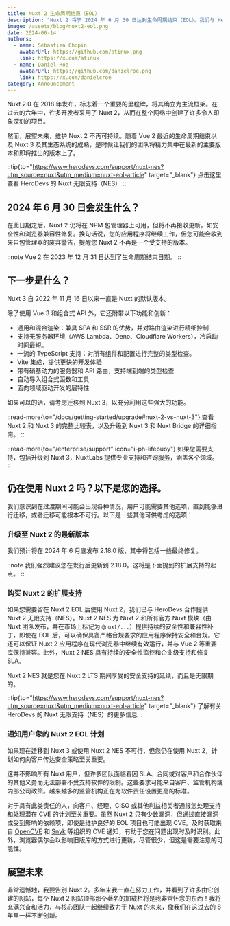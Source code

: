 ```yaml
---
title: Nuxt 2 生命周期结束（EOL）
description: "Nuxt 2 将于 2024 年 6 月 30 日达到生命周期结束（EOL）。我们与 HeroDevs 合作提供无限支持（NES）。"
image: /assets/blog/nuxt2-eol.png
date: 2024-06-14
authors:
  - name: Sébastien Chopin
    avatarUrl: https://github.com/atinux.png
    link: https://x.com/atinux
  - name: Daniel Roe
    avatarUrl: https://github.com/danielroe.png
    link: https://x.com/danielcroe
category: Announcement
---
```


Nuxt 2.0 在 2018 年发布，标志着一个重要的里程碑，将其确立为主流框架。在过去的六年中，许多开发者采用了 Nuxt 2，从而在整个网络中创建了许多令人印象深刻的项目。

然而，展望未来，维护 Nuxt 2 不再可持续。随着 Vue 2 最近的生命周期结束以及 Nuxt 3 及其生态系统的成熟，是时候让我们的团队将精力集中在最新的主要版本和即将推出的版本上了。

::tip{to="https://www.herodevs.com/support/nuxt-nes?utm_source=nuxt&utm_medium=nuxt-eol-article" target="_blank"}
点击这里查看 HeroDevs 的 Nuxt 无限支持（NES）
::

## 2024 年 6 月 30 日会发生什么？

在此日期之后，Nuxt 2 仍将在 NPM 包管理器上可用，但将不再接收更新，如安全性和浏览器兼容性修复。换句话说，您的应用程序将继续工作，但您可能会收到来自包管理器的废弃警告，提醒您 Nuxt 2 不再是一个受支持的版本。

::note
Vue 2 在 2023 年 12 月 31 日达到了生命周期结束日期。
::

## 下一步是什么？

Nuxt 3 自 2022 年 11 月 16 日以来一直是 Nuxt 的默认版本。

除了使用 Vue 3 和组合式 API 外，它还附带以下功能和创新：
- 通用和混合渲染：兼具 SPA 和 SSR 的优势，并对路由渲染进行精细控制
- 支持无服务器环境（AWS Lambda、Deno、Cloudflare Workers），冷启动时间最短。
- 一流的 TypeScript 支持：对所有组件和配置进行完整的类型检查。
- Vite 集成，提供更快的开发体验
- 带有硝基动力的服务器和 API 路由，支持端到端的类型检查
- 自动导入组合式函数和工具
- 面向领域驱动开发的层特性

如果可以的话，请考虑迁移到 Nuxt 3，以充分利用这些强大的功能。

::read-more{to="/docs/getting-started/upgrade#nuxt-2-vs-nuxt-3"}
查看 Nuxt 2 和 Nuxt 3 的完整比较表，以及升级到 Nuxt 3 和 Nuxt Bridge 的详细指南。
::

::read-more{to="/enterprise/support" icon="i-ph-lifebuoy"}
如果您需要支持，包括升级到 Nuxt 3，NuxtLabs 提供专业支持和咨询服务，涵盖各个领域。
::

## 仍在使用 Nuxt 2 吗？以下是您的选择。

我们意识到在过渡期间可能会出现各种情况，用户可能需要其他选项，直到能够进行迁移，或者迁移可能根本不可行。以下是一些其他可供考虑的选项：

### 升级至 Nuxt 2 的最新版本

我们预计将在 2024 年 6 月底发布 2.18.0 版，其中将包括一些最终修复。

::note
我们强烈建议您在发行后更新到 2.18.0。这将是下面提到的扩展支持的起点。
::

### 购买 Nuxt 2 的扩展支持

如果您需要留在 Nuxt 2 EOL 后使用 Nuxt 2，我们已与 HeroDevs 合作提供 Nuxt 2 无限支持（NES）。Nuxt 2 NES 为 Nuxt 2 和所有官方 Nuxt 模块（由 Nuxt 团队发布，并在市场上标记为 `@nuxt/...`）提供持续的安全性和兼容性补丁，即使在 EOL 后，可以确保具备严格合规要求的应用程序保持安全和合规。它还可以保证 Nuxt 2 应用程序在现代浏览器中继续有效运行，并与 Vue 2 等重要库保持兼容。此外，Nuxt 2 NES 具有持续的安全性监控和企业级支持和修复 SLA。

Nuxt 2 NES 就是您在 Nuxt 2 LTS 期间享受的安全支持的延续，而且是无限期的。

::tip{to="https://www.herodevs.com/support/nuxt-nes?utm_source=nuxt&utm_medium=nuxt-eol-article" target="_blank"}
了解有关 HeroDevs 的 Nuxt 无限支持（NES）的更多信息
::

### 通知用户您的 Nuxt 2 EOL 计划

如果现在迁移到 Nuxt 3 或使用 Nuxt 2 NES 不可行，但您仍在使用 Nuxt 2，计划如何向客户传达安全策略至关重要。

这并不影响所有 Nuxt 用户，但许多团队面临着因 SLA、合同或对客户和合作伙伴的其他义务而无法部署不受支持软件的限制。这些要求可能来自客户、监管机构或内部公司政策。越来越多的监管机构正在为软件责任设置更高的标准。

对于具有此类责任的人，向客户、经理、CISO 或其他利益相关者通报您处理支持和处理潜在 CVE 的计划至关重要。虽然 Nuxt 2 只有少数漏洞，但通过直接漏洞或受到影响的依赖项，即使是维护良好的 EOL 项目也可能出现 CVE。及时获取来自 [OpenCVE](https://www.opencve.io) 和 [Snyk](https://snyk.io) 等组织的 CVE 通知，有助于您在问题出现时及时识别。此外，浏览器偶尔会以影响旧版库的方式进行更新，尽管很少，但这是需要注意的可能性。

## 展望未来

非常遗憾地，我要告别 Nuxt 2。多年来我一直在努力工作，并看到了许多由它创建的网站，每个 Nuxt 2 网站顶部那个著名的加载栏将是我非常怀念的东西！我将充满兴奋和活力，与核心团队一起继续致力于 Nuxt 的未来，像我们在这过去的 8 年里一样不断创新。
